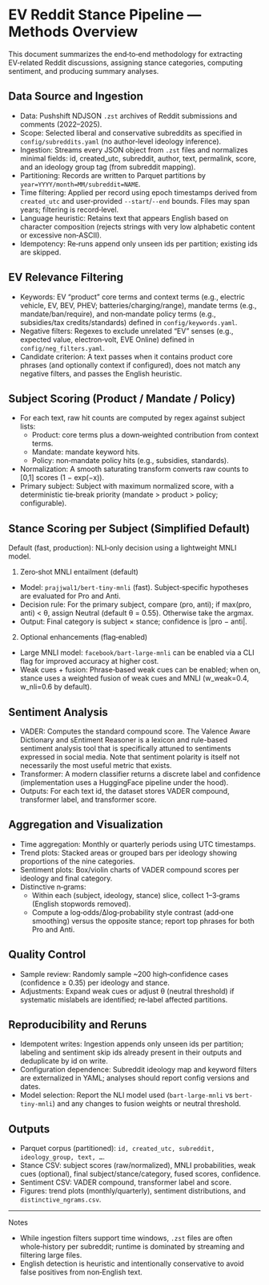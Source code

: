 # EV Reddit Stance Pipeline — Methods Overview

This document summarizes the end‑to‑end methodology for extracting EV‑related Reddit discussions, assigning stance categories, computing sentiment, and producing summary analyses.

## Data Source and Ingestion
- Data: Pushshift NDJSON `.zst` archives of Reddit submissions and comments (2022–2025).
- Scope: Selected liberal and conservative subreddits as specified in `config/subreddits.yaml` (no author‑level ideology inference).
- Ingestion: Streams every JSON object from `.zst` files and normalizes minimal fields: id, created_utc, subreddit, author, text, permalink, score, and an ideology group tag (from subreddit mapping).
- Partitioning: Records are written to Parquet partitions by `year=YYYY/month=MM/subreddit=NAME`.
- Time filtering: Applied per record using epoch timestamps derived from `created_utc` and user‑provided `--start`/`--end` bounds. Files may span years; filtering is record‑level.
- Language heuristic: Retains text that appears English based on character composition (rejects strings with very low alphabetic content or excessive non‑ASCII).
- Idempotency: Re‑runs append only unseen ids per partition; existing ids are skipped.

## EV Relevance Filtering
- Keywords: EV “product” core terms and context terms (e.g., electric vehicle, EV, BEV, PHEV; batteries/charging/range), mandate terms (e.g., mandate/ban/require), and non‑mandate policy terms (e.g., subsidies/tax credits/standards) defined in `config/keywords.yaml`.
- Negative filters: Regexes to exclude unrelated “EV” senses (e.g., expected value, electron‑volt, EVE Online) defined in `config/neg_filters.yaml`.
- Candidate criterion: A text passes when it contains product core phrases (and optionally context if configured), does not match any negative filters, and passes the English heuristic.

## Subject Scoring (Product / Mandate / Policy)
- For each text, raw hit counts are computed by regex against subject lists:
  - Product: core terms plus a down‑weighted contribution from context terms.
  - Mandate: mandate keyword hits.
  - Policy: non‑mandate policy hits (e.g., subsidies, standards).
- Normalization: A smooth saturating transform converts raw counts to [0,1] scores (1 − exp(−x)).
- Primary subject: Subject with maximum normalized score, with a deterministic tie‑break priority (mandate > product > policy; configurable).

## Stance Scoring per Subject (Simplified Default)
Default (fast, production): NLI‑only decision using a lightweight MNLI model.

1) Zero‑shot MNLI entailment (default)
- Model: `prajjwal1/bert-tiny-mnli` (fast). Subject‑specific hypotheses are evaluated for Pro and Anti.
- Decision rule: For the primary subject, compare (pro, anti); if max(pro, anti) < θ, assign Neutral (default θ = 0.55). Otherwise take the argmax.
- Output: Final category is subject × stance; confidence is |pro − anti|.

2) Optional enhancements (flag‑enabled)
- Large MNLI model: `facebook/bart-large-mnli` can be enabled via a CLI flag for improved accuracy at higher cost.
- Weak cues + fusion: Phrase‑based weak cues can be enabled; when on, stance uses a weighted fusion of weak cues and MNLI (w_weak=0.4, w_nli=0.6 by default).

## Sentiment Analysis
- VADER: Computes the standard compound score. The Valence Aware Dictionary and sEntiment Reasoner is a lexicon and rule-based sentiment analysis tool that is specifically attuned to sentiments expressed in social media. Note that sentiment polarity is itself not necessarily the most useful metric that exists.
- Transformer: A modern classifier returns a discrete label and confidence (implementation uses a HuggingFace pipeline under the hood).
- Outputs: For each text id, the dataset stores VADER compound, transformer label, and transformer score.

## Aggregation and Visualization
- Time aggregation: Monthly or quarterly periods using UTC timestamps.
- Trend plots: Stacked areas or grouped bars per ideology showing proportions of the nine categories.
- Sentiment plots: Box/violin charts of VADER compound scores per ideology and final category.
- Distinctive n‑grams:
  - Within each (subject, ideology, stance) slice, collect 1–3‑grams (English stopwords removed).
  - Compute a log‑odds/Δlog‑probability style contrast (add‑one smoothing) versus the opposite stance; report top phrases for both Pro and Anti.

## Quality Control
- Sample review: Randomly sample ~200 high‑confidence cases (confidence ≥ 0.35) per ideology and stance.
- Adjustments: Expand weak cues or adjust θ (neutral threshold) if systematic mislabels are identified; re‑label affected partitions.

## Reproducibility and Reruns
- Idempotent writes: Ingestion appends only unseen ids per partition; labeling and sentiment skip ids already present in their outputs and deduplicate by id on write.
- Configuration dependence: Subreddit ideology map and keyword filters are externalized in YAML; analyses should report config versions and dates.
- Model selection: Report the NLI model used (`bart-large-mnli` vs `bert-tiny-mnli`) and any changes to fusion weights or neutral threshold.

## Outputs
- Parquet corpus (partitioned): `id, created_utc, subreddit, ideology_group, text, …`.
- Stance CSV: subject scores (raw/normalized), MNLI probabilities, weak cues (optional), final subject/stance/category, fused scores, confidence.
- Sentiment CSV: VADER compound, transformer label and score.
- Figures: trend plots (monthly/quarterly), sentiment distributions, and `distinctive_ngrams.csv`.

---

Notes
- While ingestion filters support time windows, `.zst` files are often whole‑history per subreddit; runtime is dominated by streaming and filtering large files.
- English detection is heuristic and intentionally conservative to avoid false positives from non‑English text.
